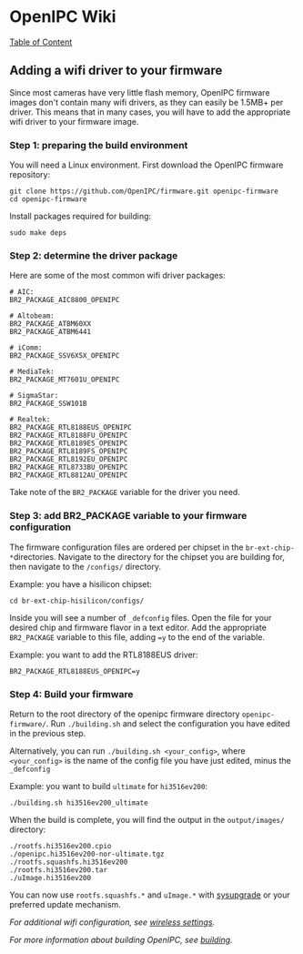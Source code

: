 # OpenIPC Wiki
[Table of Content](../README.md)

Adding a wifi driver to your firmware
---
Since most cameras have very little flash memory, OpenIPC firmware images don't contain many wifi drivers, as they can easily be 1.5MB+ per driver.
This means that in many cases, you will have to add the appropriate wifi driver to your firmware image.

### Step 1: preparing the build environment
You will need a Linux environment. First download the OpenIPC firmware repository:

```
git clone https://github.com/OpenIPC/firmware.git openipc-firmware
cd openipc-firmware
```

Install packages required for building:

```
sudo make deps
```

### Step 2: determine the driver package
Here are some of the most common wifi driver packages:
```
# AIC:
BR2_PACKAGE_AIC8800_OPENIPC

# Altobeam:
BR2_PACKAGE_ATBM60XX
BR2_PACKAGE_ATBM6441

# iComm:
BR2_PACKAGE_SSV6X5X_OPENIPC

# MediaTek:
BR2_PACKAGE_MT7601U_OPENIPC

# SigmaStar:
BR2_PACKAGE_SSW101B

# Realtek:
BR2_PACKAGE_RTL8188EUS_OPENIPC
BR2_PACKAGE_RTL8188FU_OPENIPC
BR2_PACKAGE_RTL8189ES_OPENIPC
BR2_PACKAGE_RTL8189FS_OPENIPC
BR2_PACKAGE_RTL8192EU_OPENIPC
BR2_PACKAGE_RTL8733BU_OPENIPC
BR2_PACKAGE_RTL8812AU_OPENIPC
```

Take note of the `BR2_PACKAGE` variable for the driver you need.

### Step 3: add BR2_PACKAGE variable to your firmware configuration
The firmware configuration files are ordered per chipset in the `br-ext-chip-*`directories. Navigate to the directory for the chipset you are building for, then navigate to the `/configs/` directory.

Example: you have a hisilicon chipset:

`cd br-ext-chip-hisilicon/configs/`

Inside you will see a number of `_defconfig` files. Open the file for your desired chip and firmware flavor in a text editor.
Add the appropriate `BR2_PACKAGE` variable to this file, adding `=y` to the end of the variable. 

Example: you want to add the RTL8188EUS driver:

`BR2_PACKAGE_RTL8188EUS_OPENIPC=y`

### Step 4: Build your firmware
Return to the root directory of the openipc firmware directory `openipc-firmware/`.
Run `./building.sh` and select the configuration you have edited in the previous step.

Alternatively, you can run `./building.sh <your_config>`, where `<your_config>` is the name of the config file you have just edited, minus the `_defconfig`

Example: you want to build `ultimate` for `hi3516ev200`:

`./building.sh hi3516ev200_ultimate`

When the build is complete, you will find the output in the `output/images/` directory:

```
./rootfs.hi3516ev200.cpio
./openipc.hi3516ev200-nor-ultimate.tgz
./rootfs.squashfs.hi3516ev200
./rootfs.hi3516ev200.tar
./uImage.hi3516ev200
```

You can now use `rootfs.squashfs.*` and `uImage.*` with [sysupgrade](./sysupgrade.md) or your preferred update mechanism.

*For additional wifi configuration, see [wireless settings](./wireless-settings.md).*

*For more information about building OpenIPC, see [building](./building.md).*
